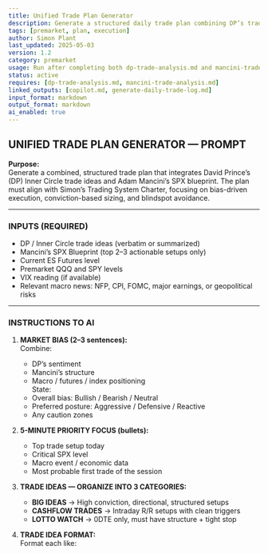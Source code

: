 ```yaml
---
title: Unified Trade Plan Generator  
description: Generate a structured daily trade plan combining DP’s trade ideas and Mancini’s SPX blueprint  
tags: [premarket, plan, execution]  
author: Simon Plant  
last_updated: 2025-05-03  
version: 1.2  
category: premarket  
usage: Run after completing both dp-trade-analysis.md and mancini-trade-analysis.md  
status: active  
requires: [dp-trade-analysis.md, mancini-trade-analysis.md]  
linked_outputs: [copilot.md, generate-daily-trade-log.md]  
input_format: markdown  
output_format: markdown  
ai_enabled: true  
---
```


## UNIFIED TRADE PLAN GENERATOR — PROMPT

**Purpose:**  
Generate a combined, structured trade plan that integrates David Prince’s (DP) Inner Circle trade ideas and Adam Mancini’s SPX blueprint. The plan must align with Simon’s Trading System Charter, focusing on bias-driven execution, conviction-based sizing, and blindspot avoidance.

---

### INPUTS (REQUIRED)
- DP / Inner Circle trade ideas (verbatim or summarized)
- Mancini’s SPX Blueprint (top 2–3 actionable setups only)
- Current ES Futures level
- Premarket QQQ and SPY levels
- VIX reading (if available)
- Relevant macro news: NFP, CPI, FOMC, major earnings, or geopolitical risks

---

### INSTRUCTIONS TO AI

1. **MARKET BIAS (2–3 sentences):**  
   Combine:
   - DP’s sentiment  
   - Mancini’s structure  
   - Macro / futures / index positioning  
   State:
   - Overall bias: Bullish / Bearish / Neutral  
   - Preferred posture: Aggressive / Defensive / Reactive  
   - Any caution zones

2. **5-MINUTE PRIORITY FOCUS (bullets):**  
   - Top trade setup today  
   - Critical SPX level  
   - Macro event / economic data  
   - Most probable first trade of the session

3. **TRADE IDEAS — ORGANIZE INTO 3 CATEGORIES:**  
   - **BIG IDEAS** → High conviction, directional, structured setups  
   - **CASHFLOW TRADES** → Intraday R/R setups with clean triggers  
   - **LOTTO WATCH** → 0DTE only, must have structure + tight stop

4. **TRADE IDEA FORMAT:**  
   Format each like: